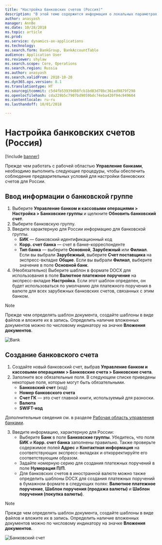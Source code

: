 ```yaml
---
title: "Настройка банковских счетов (Россия)"
description: "В этой теме содержится информация о локальных параметрах и необходимых условиях для банковских модулей для России."
author: anasyash
manager: AnnBe
ms.date: 10/28/2018
ms.topic: article
ms.prod: 
ms.service: dynamics-ax-applications
ms.technology: 
ms.search.form: BankGroup, BankAccountTable
audience: Application User
ms.reviewer: shylaw
ms.search.scope: Core, Operations
ms.search.region: Russia
ms.author: anasyash
ms.search.validFrom: 2018-10-28
ms.dyn365.ops.version: 8.1
ms.translationtype: HT
ms.sourcegitcommit: c5d4fb53939d88fcb1bd83d70bc361ed9879f298
ms.openlocfilehash: cda229b5c7907bd9059bdc74eba420f94c949604
ms.contentlocale: ru-ru
ms.lasthandoff: 10/01/2018

---
```


# <a name="set-up-bank-accounts-russia"></a>Настройка банковских счетов (Россия)

[!include [banner](../includes/banner.md)]

Прежде чем работать с рабочей областью **Управление банками**, необходимо выполнить следующие процедуры, чтобы обеспечить соблюдение предварительных условий для настройки банковских счетов для России.

## <a name="enter-bank-group-information"></a>Ввод информации о банковской группе

1. Выберите **Управление банком и кассовыми операциями > Настройка > Банковские группы** и щелкните **Обновить банковский счет**.
2. Выберите банковскую группу. 
2. Введите характерную для России информацию для банковской группы.  
   - **БИК** — банковский идентификационный код 
   - **Корр. счет банка** — счет в банке-корреспонденте
   - **Тип банка** — выберите **Основной**, **Зарубежный** или **Филиал**. Если вы выбрали **Зарубежный**, выберите **Счет поставщика** на экспресс-вкладке **Общие**. Если вы выбрали **Филиал**, выберите значение в поле **Основной банк**.
3. (Необязательно) Выберите шаблон в формате DOCX для использования в поле **Валютное платежное поручение** на экспресс-вкладке **Настройка**. Если этот шаблон определен, он будет использоваться по умолчанию для платежного поручения в валюте для всех зарубежных банковских счетов, связанных с этим банком.

> [!NOTE]
> Прежде чем определять шаблон документа, создайте шаблоны в виде файлов и вложите их в запись. Определить наличие вложенных документов можно по числовому индикатору на значке **Вложения документов**.

  ![Bank](media/rus-bank.jpg)
    

## <a name="create-a-bank-account"></a>Создание банковского счета

1. Создайте новый банковский счет, выбрав **Управление банком и кассовыми операциями > Банковские счета > Банковские счета**.
2. Заполните все обязательные поля. В следующем списке приведены некоторые поля, которые могут быть обязательными. 
    - **Банковский счет** (код)
    - **Номер банковского счета**
    - **Счет ГК** — это счет главной книги, используемый для разноски.
    - **Валюта**
    - **SWIFT-код** 

  Дополнительные сведения см. в разделе [Рабочая область управления банками](../cash-bank-management/bank-management-workspace.md).

3. Введите информацию, характерную для России: 
    - Выберите **Банк** в поле **Банковские группы**. Убедитесь, что поля **БИК** и **Корр. счет банка** заполнены правильно. Также проверьте содержимое полей **Адрес** и **Контактная информация** на соответствующих экспресс-вкладках и откорректируйте его соответствующим образом.
    - Задайте номерную серию для создания платежных поручений в поле **Нумерация П/П**.
    - Для банковских счетов в иностранной валюте можно также определить шаблоны DOCX для создания платежных поручений в бумажном формате в следующих полях: **Валютное платежное поручение**, **Шаблон поручения (продажа валюты)** и **Шаблон поручения (покупка валюты)**. 

> [!NOTE]
> Прежде чем определять шаблон документа, создайте шаблоны в виде файлов и вложите их в запись. Определить наличие вложенных документов можно по числовому индикатору на значке **Вложения документов**.

![Банковский счет](media/rus-bank-account.jpg)

